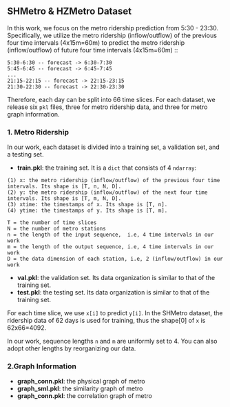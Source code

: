 ## SHMetro & HZMetro Dataset

In this work, we focus on the metro ridership prediction from 5:30 - 23:30. Specifically, we utilize the metro ridership (inflow/outflow) of the previous four time intervals (4x15m=60m) to predict the metro ridership (inflow/outflow) of future four time intervals (4x15m=60m) ::
```
5:30-6:30 -- forecast -> 6:30-7:30
5:45-6:45 -- forecast -> 6:45-7:45
...
21:15-22:15 -- forecast -> 22:15-23:15
21:30-22:30 -- forecast -> 22:30-23:30
```
Therefore, each day can be split into 66 time slices. For each dataset, we release six ```pkl``` files, three for metro ridership data, and three for metro graph information.

### 1. Metro Ridership
In our work, each dataset is divided into a training set, a validation set, and a testing set.
* **train.pkl**: the training set. It is a ```dict``` that consists of 4 ```ndarray```:
```
(1) x: the metro ridership (inflow/outflow) of the previous four time intervals. Its shape is [T, n, N, D]. 
(2) y: the metro ridership (inflow/outflow) of the next four time intervals. Its shape is [T, m, N, D]. 
(3) xtime: the timestamps of x. Its shape is [T, n]. 
(4) ytime: the timestamps of y. Its shape is [T, m].

T = the number of time slices
N = the number of metro stations
n = the length of the input sequence,  i.e, 4 time intervals in our work
m = the length of the output sequence, i.e, 4 time intervals in our work
D = the data dimension of each station, i.e, 2 (inflow/outflow) in our work
```

* **val.pkl**: the validation set. Its data organization is similar to that of the training set.
* **test.pkl**: the testing set.   Its data organization is similar to that of the training set.


For each time slice, we use ```x[i]``` to predict ```y[i]```.
In the SHMetro dataset, the ridership data of 62 days is used for training, thus the shape[0] of ```x``` is 62x66=4092.

In our work, sequence lengths ```n``` and ```m``` are uniformly set to 4. You can also adopt other lengths by reorganizing our data.

### 2.Graph Information
* **graph_conn.pkl**: the physical graph of metro
* **graph_sml.pkl**: the similarity graph of metro
* **graph_conn.pkl**: the correlation graph of metro
